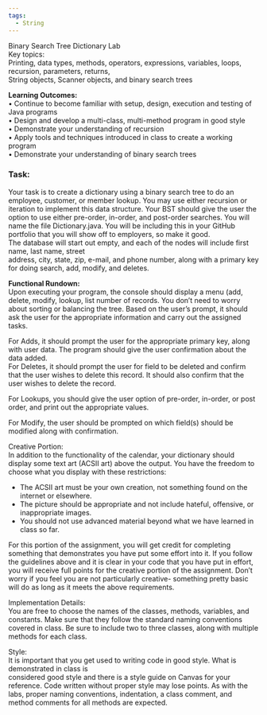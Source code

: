 ```yaml
---
tags:
  - String
---
```

Binary Search Tree Dictionary Lab  
Key topics:  
Printing, data types, methods, operators, expressions, variables, loops, recursion, parameters, returns,  
String objects, Scanner objects, and binary search trees  

**Learning Outcomes:**  
• Continue to become familiar with setup, design, execution and testing of Java programs  
• Design and develop a multi-class, multi-method program in good style  
• Demonstrate your understanding of recursion  
• Apply tools and techniques introduced in class to create a working program  
• Demonstrate your understanding of binary search trees  
### Task:  
Your task is to create a dictionary using a binary search tree to do an employee, customer, or member   lookup. You may use either recursion or iteration to implement this data structure. Your BST should give the user the option to use either pre-order, in-order, and post-order searches. 
You will name the file Dictionary.java. You will be including this in your GitHub portfolio that you will show off to  employers, so make it good.  
The database will start out empty, and each of the nodes will include first name, last name, street  
address, city, state, zip, e-mail, and phone number, along with a primary key for doing search, add, modify, and deletes.  

**Functional Rundown:**  
Upon executing your program, the console should display a menu (add, delete, modify, lookup, list
number of records. You don’t need to worry about sorting or balancing the tree. Based on the user’s prompt, it should ask the user for the appropriate information and carry out the assigned tasks.  

For Adds, it should prompt the user for the appropriate primary key, along with user data. The program should give the user confirmation about the data added.  
For Deletes, it should prompt the user for field to be deleted and confirm that the user wishes to delete  this record. It should also confirm that the user wishes to delete the record.  

For Lookups, you should give the user option of pre-order, in-order, or post order, and print out the  appropriate values.  

For Modify, the user should be prompted on which field(s) should be modified along with confirmation.

Creative Portion:  
In addition to the functionality of the calendar, your dictionary should display some text art (ACSII art) above the output. You have the freedom to choose what you display with these restrictions:  
- The ACSII art must be your own creation, not something found on the internet or elsewhere.  
- The picture should be appropriate and not include hateful, offensive, or inappropriate images. 
- You should not use advanced material beyond what we have learned in class so far.  

For this portion of the assignment, you will get credit for completing something that demonstrates you have put some effort into it. If you follow the guidelines above and it is clear in your code that you have put in effort, you will receive full points for the creative portion of the assignment. Don’t worry if you feel you are not particularly creative- something pretty basic will do as long as it meets the above  requirements.  

Implementation Details:  
You are free to choose the names of the classes, methods, variables, and constants. Make sure that  they follow the standard naming conventions covered in class. Be sure to include two to three classes,  along with multiple methods for each class.  

Style:  
It is important that you get used to writing code in good style. What is demonstrated in class is  
considered good style and there is a style guide on Canvas for your reference. Code written without  proper style may lose points. As with the labs, proper naming conventions, indentation, a class  comment, and method comments for all methods are expected.  